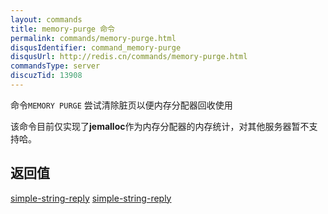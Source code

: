 ```yaml
---
layout: commands
title: memory-purge 命令
permalink: commands/memory-purge.html
disqusIdentifier: command_memory-purge
disqusUrl: http://redis.cn/commands/memory-purge.html
commandsType: server
discuzTid: 13908
---
```


命令`MEMORY PURGE` 尝试清除脏页以便内存分配器回收使用

该命令目前仅实现了**jemalloc**作为内存分配器的内存统计，对其他服务器暂不支持哈。 
   
## 返回值

[simple-string-reply](/topics/protocol.html#simple-string-reply)
[simple-string-reply](/topics/protocol.html#字符串)
